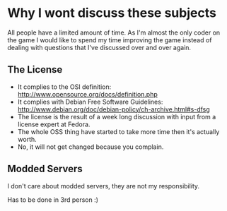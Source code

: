 # Why I wont discuss these subjects

All people have a limited amount of time. As I'm almost the only coder on the game I would like to spend my time improving the game instead of dealing with questions that I've discussed over and over again.

## The License

- It complies to the OSI definition: http://www.opensource.org/docs/definition.php
- It complies with Debian Free Software Guidelines: http://www.debian.org/doc/debian-policy/ch-archive.html#s-dfsg
- The license is the result of a week long discussion with input from a license expert at Fedora.
- The whole OSS thing have started to take more time then it's actually worth.
- No, it will not get changed because you complain.

## Modded Servers

I don't care about modded servers, they are not my responsibility.

Has to be done in 3rd person :)
